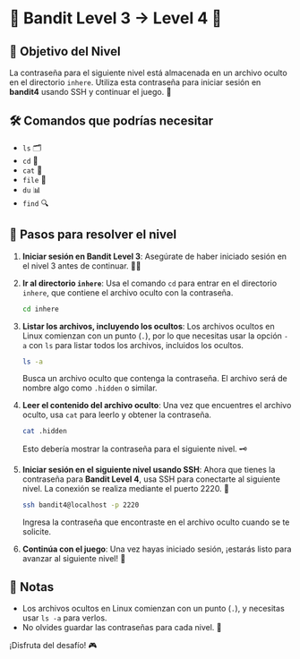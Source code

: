 # 🌟 Bandit Level 3 → Level 4 🌟

## 🎯 Objetivo del Nivel
La contraseña para el siguiente nivel está almacenada en un archivo oculto en el directorio `inhere`. Utiliza esta contraseña para iniciar sesión en **bandit4** usando SSH y continuar el juego. 🔑

## 🛠️ Comandos que podrías necesitar
- `ls` 🗂️
- `cd` 📂
- `cat` 📜
- `file` 📝
- `du` 📊
- `find` 🔍

## 📝 Pasos para resolver el nivel

1. **Iniciar sesión en Bandit Level 3**: Asegúrate de haber iniciado sesión en el nivel 3 antes de continuar. 👨‍💻

2. **Ir al directorio `inhere`**: Usa el comando `cd` para entrar en el directorio `inhere`, que contiene el archivo oculto con la contraseña.

    ```bash
    cd inhere
    ```

3. **Listar los archivos, incluyendo los ocultos**: Los archivos ocultos en Linux comienzan con un punto (`.`), por lo que necesitas usar la opción `-a` con `ls` para listar todos los archivos, incluidos los ocultos.

    ```bash
    ls -a
    ```

    Busca un archivo oculto que contenga la contraseña. El archivo será de nombre algo como `.hidden` o similar.

4. **Leer el contenido del archivo oculto**: Una vez que encuentres el archivo oculto, usa `cat` para leerlo y obtener la contraseña.

    ```bash
    cat .hidden
    ```

    Esto debería mostrar la contraseña para el siguiente nivel. 🗝️

5. **Iniciar sesión en el siguiente nivel usando SSH**: Ahora que tienes la contraseña para **Bandit Level 4**, usa SSH para conectarte al siguiente nivel. La conexión se realiza mediante el puerto 2220. 🔐

    ```bash
    ssh bandit4@localhost -p 2220
    ```

    Ingresa la contraseña que encontraste en el archivo oculto cuando se te solicite.

6. **Continúa con el juego**: Una vez hayas iniciado sesión, ¡estarás listo para avanzar al siguiente nivel! 🚀

## 📝 Notas
- Los archivos ocultos en Linux comienzan con un punto (`.`), y necesitas usar `ls -a` para verlos.
- No olvides guardar las contraseñas para cada nivel. 📓

¡Disfruta del desafío! 🎮
